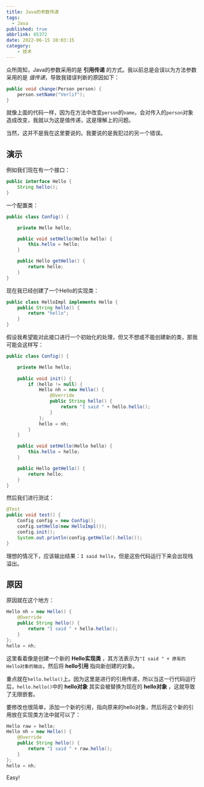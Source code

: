 ```yaml
---
title: Java的参数传递
tags:
  - Java
published: true
abbrlink: 65372
date: 2022-06-15 10:03:15
category:
	- 技术
---
```

众所周知，Java的参数采用的是 __引用传递__ 的方式。我以前总是会误以为方法参数采用的是 *值传递*，导致我错误判断的原因如下：

```java
public void change(Person person) {
    person.setName("Verlif");    
}
```

就像上面的代码一样，因为在方法中改变`person`的`name`，会对传入的`person`对象造成改变，我就以为这是值传递，这是理解上的问题。

当然，这并不是我在这里要说的。我要说的是我犯过的另一个错误。

## 演示

例如我们现在有一个接口：

```java
public interface Hello {
    String hello();
}
```

一个配置类：

```java
public class Config() {

    private Hello hello;

    public void setHello(Hello hello) {
        this.hello = hello;
    }

    public Hello getHello() {
        return hello;
    }
}
```

现在我已经创建了一个Hello的实现类：

```java
public class HelloImpl implements Hello {
    public String hello() {
        return "hello";
    }
}
```

假设我希望能对此接口进行一个初始化的处理，但又不想或不能创建新的类，那我可能会这样写：

```java
public class Config() {

    private Hello hello;
    
    public void init() {
        if (hello != null) {
            Hello nh = new Hello() {
                @Override
                public String hello() {
                    return "I said " + hello.hello();
                }
            };
            hello = nh;
        }
    }

    public void setHello(Hello hello) {
        this.hello = hello;
    }

    public Hello getHello() {
        return hello;
    }
}
```

然后我们进行测试：

```java
@Test
public void test() {
    Config config = new Config();
    config.setHello(new HelloImpl());
    config.init();
    System.out.println(config.getHello().hello());
}
```

理想的情况下，应该输出结果：`I said hello`，但是这些代码运行下来会出现栈溢出。

## 原因

原因就在这个地方：

```java
Hello nh = new Hello() {
    @Override
    public String hello() {
        return "I said " + hello.hello();
    }
};
hello = nh;
```

这里看着像是创建一个新的 __Hello实现类__ ，其方法表示为`"I said " + 原有的Hello对象的输出`，然后将 __hello引用__ 指向新创建的对象。

重点就在`hello.hello()`上。因为这里是进行的引用传递，所以当这一行代码运行后，`hello.hello()`中的 __hello对象__ 其实会被替换为现在的 __hello对象__ ，这就导致了无限嵌套。

要修改也很简单，添加一个新的引用，指向原来的hello对象，然后将这个新的引用放在实现类方法中就可以了：

```java
Hello raw = hello;
Hello nh = new Hello() {
    @Override
    public String hello() {
        return "I said " + raw.hello();
    }
};
hello = nh;
```

Easy!